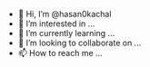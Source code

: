 - 👋 Hi, I’m @hasan0kachal
- 👀 I’m interested in ...
- 🌱 I’m currently learning ...
- 💞️ I’m looking to collaborate on ...
- 📫 How to reach me ...

<!---
hasan0kachal/hasan0kachal is a ✨ special ✨ repository because its `README.md` (this file) appears on your GitHub profile.
You can click the Preview link to take a look at your changes.
--->
